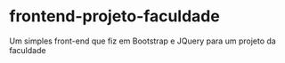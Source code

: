 # frontend-projeto-faculdade
Um simples front-end que fiz em Bootstrap e JQuery para um projeto da faculdade
